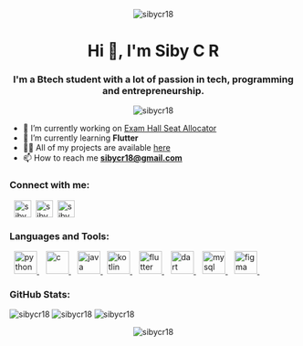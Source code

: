 <p align="center"> <img src="https://capsule-render.vercel.app/api?type=waving&color=gradient&height=90" alt="sibycr18" /> </p>

<h1 align="center">Hi 👋, I'm Siby C R</h1>
<h3 align="center">I'm a Btech student with a lot of passion in tech, programming and entrepreneurship.</h3>
<p align="center"> <img src="https://komarev.com/ghpvc/?username=sibycr18&label=Profile%20views&color=d83b7d&style=flat" alt="sibycr18" /> </p>


- 🔭 I’m currently working on [Exam Hall Seat Allocator](https://github.com/Govind-S-B/ExamHall-SeatAllocator)
- 🌱 I’m currently learning **Flutter**
- 👨‍💻 All of my projects are available [here](https://github.com/sibycr18?tab=repositories)
- 📫 How to reach me **sibycr18@gmail.com**


<h3 align="left">Connect with me:</h3>
<p align="left">&nbsp;
<a href="https://linkedin.com/in/sibycr" target="blank"><img align="center" src="https://www.vectorlogo.zone/logos/linkedin/linkedin-tile.svg" alt="sibycr" height="30" width="30" /></a>&nbsp;
<a href="https://instagram.com/siby.c" target="blank"><img align="center" src="https://www.vectorlogo.zone/logos/instagram/instagram-tile.svg" alt="siby.c" height="30" width="30" /></a>&nbsp;
<a href="https://twitter.com/siby_cr" target="blank"><img align="center" src="https://www.vectorlogo.zone/logos/twitter/twitter-tile.svg" alt="siby_cr" height="30" width="30" /></a>&nbsp;
<!-- <a href="https://github.com/sibycr18" target="blank"><img align="center" src="https://www.vectorlogo.zone/logos/github/github-tile.svg" alt="siby_cr" height="30" width="30" /></a>&nbsp; -->
</p>


<h3 align="left">Languages and Tools:</h3>
<p align="left">&nbsp;
<a href="https://www.python.org" target="_blank" rel="noreferrer"> <img src="https://www.vectorlogo.zone/logos/python/python-icon.svg" alt="python" width="40" height="40"/> </a>&nbsp;&nbsp;
<a href="https://www.cprogramming.com/" target="_blank" rel="noreferrer"> <img src="https://upload.wikimedia.org/wikipedia/commons/thumb/1/18/C_Programming_Language.svg/570px-C_Programming_Language.svg.png?20201031132917" alt="c" width="40" height="40"/> </a>&nbsp;&nbsp;
<a href="https://www.java.com" target="_blank" rel="noreferrer"> <img src="https://www.vectorlogo.zone/logos/java/java-icon.svg" alt="java" width="40" height="40"/> </a>&nbsp;
<a href="https://kotlinlang.org" target="_blank" rel="noreferrer"> <img src="https://www.vectorlogo.zone/logos/kotlinlang/kotlinlang-icon.svg" alt="kotlin" width="40" height="40"/> </a>&nbsp;&nbsp;
<a href="https://flutter.dev" target="_blank" rel="noreferrer"> <img src="https://www.vectorlogo.zone/logos/flutterio/flutterio-icon.svg" alt="flutter" width="40" height="40"/> </a>&nbsp;&nbsp;
<a href="https://dart.dev" target="_blank" rel="noreferrer"> <img src="https://www.vectorlogo.zone/logos/dartlang/dartlang-icon.svg" alt="dart" width="40" height="40"/> </a>&nbsp;&nbsp;
<a href="https://www.mysql.com/" target="_blank" rel="noreferrer"> <img src="https://www.vectorlogo.zone/logos/mysql/mysql-official.svg" alt="mysql" width="40" height="40"/> </a>&nbsp;&nbsp;
<a href="https://www.figma.com/" target="_blank" rel="noreferrer"> <img src="https://www.vectorlogo.zone/logos/figma/figma-icon.svg" alt="figma" width="40" height="40"/> </a>&nbsp;&nbsp;
</p>


<h3 align="left">GitHub Stats:</h3>
<img  align="" src="https://github-readme-stats.vercel.app/api?username=sibycr18&show_icons=true&theme=radical&locale=en" alt="sibycr18" />
<img  align="" src="https://github-readme-streak-stats.herokuapp.com/?user=sibycr18&theme=radical" alt="sibycr18" />
<img align="" src="https://github-readme-stats.vercel.app/api/top-langs?username=sibycr18&show_icons=true&theme=radical&locale=en&layout=compact" alt="sibycr18" />

<p align="center"> <img src="https://capsule-render.vercel.app/api?type=waving&color=gradient&height=90&section=footer" alt="sibycr18" /> </p>
